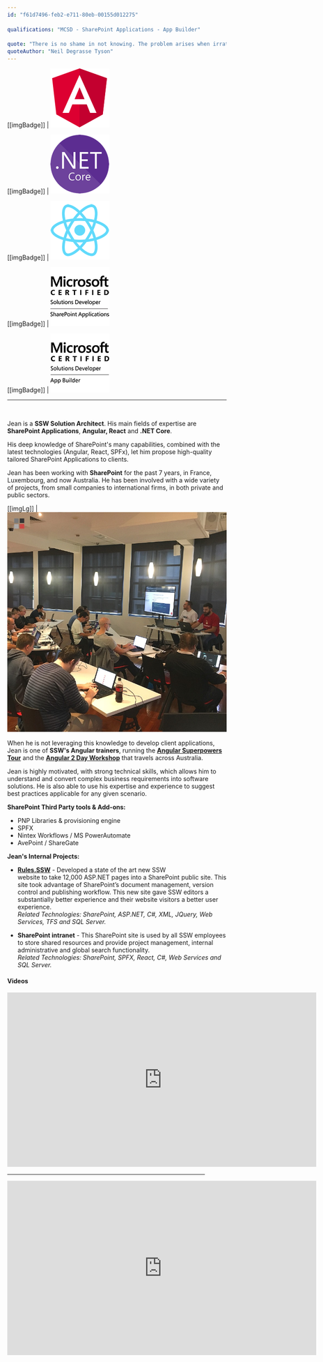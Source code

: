```yaml
---
id: "f61d7496-feb2-e711-80eb-00155d012275"

qualifications: "MCSD - SharePoint Applications - App Builder"

quote: "There is no shame in not knowing. The problem arises when irrational thought and attendant behaviour fill the vacuum left by ignorance."
quoteAuthor: "Neil Degrasse Tyson"
---
```


[[imgBadge]]
| ![angular.png](../badges/Developer-angular.png)

[[imgBadge]]
| ![dotnet-core.png](../badges/Developer-dotnet-core.png)

[[imgBadge]]
| ![images.png](../badges/Developer-react.png)

[[imgBadge]]
| ![MCSD_ShareApp_Blk.png](../badges/Certification-microsoft-developer-sharepoint.png)

[[imgBadge]]
| ![MCSD App Builder-logo-Blk.png](../badges/Certification-microsoft-developer-app-builder.png)

---

<br/>

Jean is a **SSW Solution Architect**. His main fields of expertise are **SharePoint Applications**, **Angular, React** and **.NET Core**.

His deep knowledge of SharePoint's many capabilities, combined with the latest technologies (Angular, React, SPFx), let him propose high-quality tailored SharePoint Applications to clients.

Jean has been working with **SharePoint** for the past 7 years, in France, Luxembourg, and now Australia. He has been involved with a wide variety of projects, from small companies to international firms, in both private and public sectors.

[[imgLg]]
| ![Jean and Brendan at the Angular Superpowers Tour - Brisbane](./Images/Bio/60398623_2776967035653247_301891567608659968_n.jpg)

When he is not leveraging this knowledge to develop client applications, Jean is one of **SSW's Angular trainers**, running the **[Angular Superpowers Tour](https://www.ssw.com.au/ssw/Events/Training/Angular-Superpowers-Tour.aspx)** and the **[Angular 2 Day Workshop](https://www.ssw.com.au/ssw/Events/Training/Angular-Workshop.aspx)** that travels across Australia.

Jean is highly motivated, with strong technical skills, which allows him to understand and convert complex business requirements into software solutions. He is also able to use his expertise and experience to suggest best practices applicable for any given scenario.

**SharePoint Third Party tools & Add-ons:**

- PNP Libraries & provisioning engine
- SPFX
- Nintex Workflows / MS PowerAutomate
- AvePoint / ShareGate

**Jean's Internal Projects:**

- **[Rules.SSW](https://rules.ssw.com.au/)** - Developed a state of the art new SSW website to take 12,000 ASP.NET pages into a SharePoint public site. This site took advantage of SharePoint’s document management, version control and publishing workflow. This new site gave SSW editors a substantially better experience and their website visitors a better user experience.  
   _Related Technologies: SharePoint, ASP.NET, C#, XML, JQuery, Web Services, TFS and SQL Server._

- **SharePoint intranet** - This SharePoint site is used by all SSW employees to store shared resources and provide project management, internal administrative and global search functionality.  
   _Related Technologies: SharePoint, SPFX, React, C#, Web Services and SQL Server._

#### Videos

<iframe width="710" height="400" src="https://www.youtube.com/embed/Mna0QBFB6CU" frameborder="0"></iframe>

<hr size="8" width=90% color="red">

<iframe width="710" height="400" src="https://www.youtube.com/embed/cEFYB9O1QpI" frameborder="0"></iframe>

